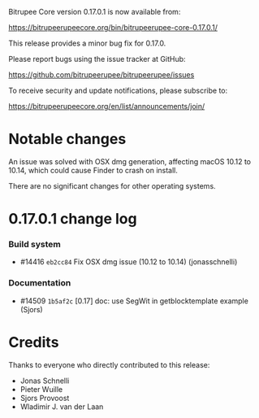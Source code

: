 Bitrupee Core version 0.17.0.1 is now available from:

  <https://bitrupeerupeecore.org/bin/bitrupeerupee-core-0.17.0.1/>

This release provides a minor bug fix for 0.17.0.

Please report bugs using the issue tracker at GitHub:

  <https://github.com/bitrupeerupee/bitrupeerupee/issues>

To receive security and update notifications, please subscribe to:

  <https://bitrupeerupeecore.org/en/list/announcements/join/>

Notable changes
===============

An issue was solved with OSX dmg generation, affecting macOS 10.12 to 10.14,
which could cause Finder to crash on install.

There are no significant changes for other operating systems.

0.17.0.1 change log
===================

### Build system
- #14416 `eb2cc84` Fix OSX dmg issue (10.12 to 10.14) (jonasschnelli)

### Documentation
- #14509 `1b5af2c` [0.17] doc: use SegWit in getblocktemplate example (Sjors)

Credits
=======

Thanks to everyone who directly contributed to this release:

- Jonas Schnelli
- Pieter Wuille
- Sjors Provoost
- Wladimir J. van der Laan


